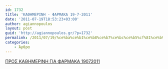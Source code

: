 ```yaml
---
id: 1732
title: 'ΚΑΘΗΜΕΡΙΝΗ - ΦΑΡΜΑΚΑ 19-7-2011'
date: '2011-07-19T18:53:23+03:00'
author: agiannopoulos
layout: post
guid: 'http://agiannopoulos.gr/?p=1732'
permalink: /2011/07/19/%ce%ba%ce%b1%ce%b8%ce%b7%ce%bc%ce%b5%cf%81%ce%b9%ce%bd%ce%b7-%cf%86%ce%b1%cf%81%ce%bc%ce%b1%ce%ba%ce%b1-19-7-2011/
categories:
    - Άρθρα
---
```


[ΠΡΟΣ ΚΑΘΗΜΕΡΙΝΗ ΓΙΑ ΦΑΡΜΑΚΑ 19072011](/wp-content/uploads/2012/04/cf80cf81cebfcf83-cebaceb1ceb8ceb7cebcceb5cf81ceb9cebdceb7-ceb3ceb9ceb1-cf86ceb1cf81cebcceb1cebaceb1-19072011.doc)